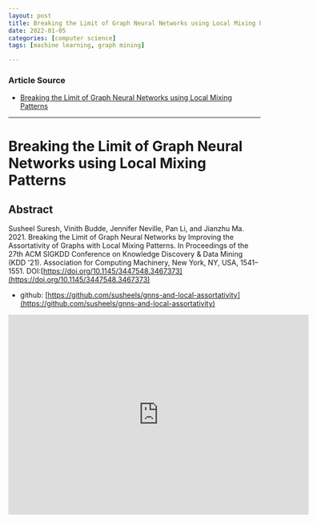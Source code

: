 ```yaml
---
layout: post
title: Breaking the Limit of Graph Neural Networks using Local Mixing Patterns
date: 2022-01-05
categories: [computer science]
tags: [machine learning, graph mining]

---
```


### Article Source

* [Breaking the Limit of Graph Neural Networks using Local Mixing Patterns](https://www.youtube.com/watch?v=uRxF-xLo60o)


---

# Breaking the Limit of Graph Neural Networks using Local Mixing Patterns

## Abstract

Susheel Suresh, Vinith Budde, Jennifer Neville, Pan Li, and Jianzhu Ma. 2021. Breaking the Limit of Graph Neural Networks by Improving the Assortativity of Graphs with Local Mixing Patterns. In Proceedings of the 27th ACM SIGKDD Conference on Knowledge Discovery & Data Mining (KDD '21). Association for Computing Machinery, New York, NY, USA, 1541–1551. DOI:[https://doi.org/10.1145/3447548.3467373](https://doi.org/10.1145/3447548.3467373)

* github: [https://github.com/susheels/gnns-and-local-assortativity](https://github.com/susheels/gnns-and-local-assortativity)

<iframe width="600" height="400" src="https://www.youtube.com/embed/mmI9byg0rj4" title="YouTube video player" frameborder="0" allow="accelerometer; autoplay; clipboard-write; encrypted-media; gyroscope; picture-in-picture" allowfullscreen></iframe>